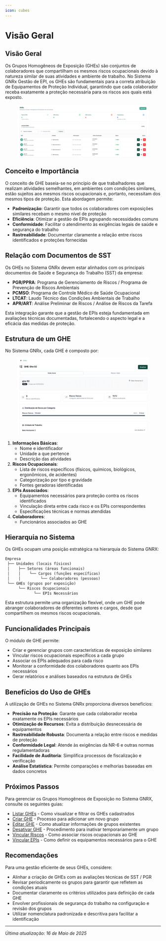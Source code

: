 ```yaml
---
icon: cubes
---
```


# Visão Geral

## Visão Geral

Os Grupos Homogêneos de Exposição (GHEs) são conjuntos de colaboradores que compartilham os mesmos riscos ocupacionais devido à natureza similar de suas atividades e ambiente de trabalho. No Sistema GNRx Gestão de EPI, os GHEs são fundamentais para a correta atribuição de Equipamentos de Proteção Individual, garantindo que cada colaborador receba exatamente a proteção necessária para os riscos aos quais está exposto.

<figure><img src="../../.gitbook/assets/image (19) (1).png" alt=""><figcaption></figcaption></figure>

## Conceito e Importância

O conceito de GHE baseia-se no princípio de que trabalhadores que realizam atividades semelhantes, em ambientes com condições similares, estão sujeitos aos mesmos riscos ocupacionais e, portanto, necessitam dos mesmos tipos de proteção. Esta abordagem permite:

* **Padronização**: Garantir que todos os colaboradores com exposições similares recebam o mesmo nível de proteção
* **Eficiência**: Otimizar a gestão de EPIs agrupando necessidades comuns
* **Conformidade**: Facilitar o atendimento às exigências legais de saúde e segurança do trabalho
* **Rastreabilidade**: Documentar claramente a relação entre riscos identificados e proteções fornecidas

## Relação com Documentos de SST

Os GHEs no Sistema GNRx devem estar alinhados com os principais documentos de Saúde e Segurança do Trabalho (SST) da empresa:

* **PGR/PPRA**: Programa de Gerenciamento de Riscos / Programa de Prevenção de Riscos Ambientais
* **PCMSO**: Programa de Controle Médico de Saúde Ocupacional
* **LTCAT**: Laudo Técnico das Condições Ambientais de Trabalho
* **APR/ART**: Análise Preliminar de Riscos / Análise de Riscos da Tarefa

Esta integração garante que a gestão de EPIs esteja fundamentada em avaliações técnicas documentadas, fortalecendo o aspecto legal e a eficácia das medidas de proteção.

## Estrutura de um GHE

No Sistema GNRx, cada GHE é composto por:

<figure><img src="../../.gitbook/assets/image (20) (1).png" alt=""><figcaption></figcaption></figure>

1. **Informações Básicas**:
   * Nome e identificador
   * Unidade a que pertence
   * Descrição das atividades
2. **Riscos Ocupacionais**:
   * Lista de riscos específicos (físicos, químicos, biológicos, ergonômicos, de acidentes)
   * Categorização por tipo e gravidade
   * Fontes geradoras identificadas
3. **EPIs Associados**:
   * Equipamentos necessários para proteção contra os riscos identificados
   * Vinculação direta entre cada risco e os EPIs correspondentes
   * Especificações técnicas e normas atendidas
4. **Colaboradores**:
   * Funcionários associados ao GHE

## Hierarquia no Sistema

Os GHEs ocupam uma posição estratégica na hierarquia do Sistema GNRX:

```
Empresa
 ├── Unidades (locais físicos)
 │    ├── Setores (áreas funcionais)
 │    │    └── Cargos (funções específicas)
 │    │         └── Colaboradores (pessoas)
 └── GHEs (grupos por exposição)
      └── Riscos Ocupacionais
             └── EPIs Necessários
```

Esta estrutura permite uma organização flexível, onde um GHE pode abranger colaboradores de diferentes setores e cargos, desde que compartilhem os mesmos riscos ocupacionais.

## Funcionalidades Principais

O módulo de GHE permite:

* Criar e gerenciar grupos com características de exposição similares
* Vincular riscos ocupacionais específicos a cada grupo
* Associar os EPIs adequados para cada risco
* Monitorar a conformidade dos colaboradores quanto aos EPIs necessários
* Gerar relatórios e análises baseados na estrutura de GHEs

## Benefícios do Uso de GHEs

A utilização de GHEs no Sistema GNRx proporciona diversos benefícios:

* **Precisão na Proteção**: Garante que cada colaborador receba exatamente os EPIs necessários
* **Otimização de Recursos**: Evita a distribuição desnecessária de equipamentos
* **Rastreabilidade Robusta**: Documenta a relação entre riscos e medidas de proteção
* **Conformidade Legal**: Atende às exigências da NR-6 e outras normas regulamentadoras
* **Facilidade de Auditoria**: Simplifica processos de fiscalização e verificação
* **Análise Estatística**: Permite comparações e melhorias baseadas em dados concretos

## Próximos Passos

Para gerenciar os Grupos Homogêneos de Exposição no Sistema GNRX, consulte os seguintes guias:

* [Listar GHEs](listar-ghe.md) - Como visualizar e filtrar os GHEs cadastrados
* [Criar GHE](criar-ghe.md) - Processo para adicionar um novo grupo
* [Editar GHE](editar-ghe.md) - Como atualizar informações de grupos existentes
* [Desativar GHE](desativar-ghe.md) - Procedimento para inativar temporariamente um grupo
* [Vincular Riscos](vincular-riscos.md) - Como associar riscos ocupacionais ao GHE
* [Vincular EPIs](vincular-epis.md) - Como definir os equipamentos necessários para o GHE

## Recomendações

Para uma gestão eficiente de seus GHEs, considere:

* Alinhar a criação de GHEs com as avaliações técnicas de SST / PGR
* Revisar periodicamente os grupos para garantir que refletem as condições atuais
* Documentar claramente os critérios utilizados para definição de cada GHE
* Envolver profissionais de segurança do trabalho na configuração e revisão dos grupos
* Utilizar nomenclatura padronizada e descritiva para facilitar a identificação

***

_Última atualização: 16 de Maio de 2025_
